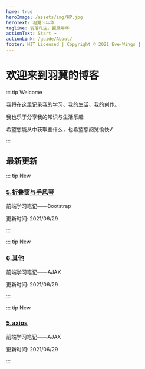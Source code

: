 ```yaml
---
home: true
heroImage: /assets/img/HP.jpg
heroText: 羽翼丶年华
tagline: 羽落凡尘，翼展年华
actionText: Start →
actionLink: /guide/About/
footer: MIT Licensed | Copyright © 2021 Eve-Wings |
---
```


# 欢迎来到羽翼的博客

::: tip Welcome

我将在这里记录我的学习、我的生活、我的创作。

我也乐于分享我的知识与生活乐趣

希望您能从中获取些什么，也希望您阅览愉快√

:::

## 最新更新

::: tip New

### [5.折叠窗与手风琴](guide/fornt-end-learn/promote/Bootstrap/5.折叠窗与手风琴)

前端学习笔记——Bootstrap

更新时间: 2021/06/29

:::

::: tip New

### [6.其他](guide/fornt-end-learn/promote/AJAX/6.其他)

前端学习笔记——AJAX

更新时间: 2021/06/29

:::

::: tip New

### [5.axios](guide/fornt-end-learn/promote/AJAX/5.axios)

前端学习笔记——AJAX

更新时间: 2021/06/29

:::













